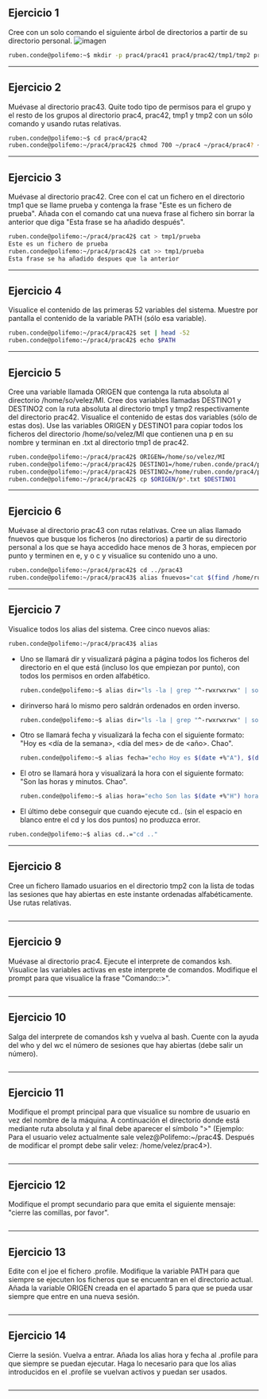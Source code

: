 ## Ejercicio 1
Cree con un solo comando el siguiente árbol de directorios a partir de su directorio personal.
![imagen](https://github.com/user-attachments/assets/15feb20b-63e2-4e06-966c-3d956d18fd8e)

```bash
ruben.conde@polifemo:~$ mkdir -p prac4/prac41 prac4/prac42/tmp1/tmp2 prac4/prac43

```
---

## Ejercicio 2
Muévase al directorio prac43. Quite todo tipo de permisos para el grupo y el resto de los grupos al directorio prac4, prac42, tmp1 y tmp2 con un sólo comando y usando rutas relativas.
```bash
ruben.conde@polifemo:~$ cd prac4/prac42
ruben.conde@polifemo:~/prac4/prac42$ chmod 700 ~/prac4 ~/prac4/prac4? ~/prac4/prac42/tmp1 ~/prac4/prac42/tmp1/tmp2

```
---

## Ejercicio 3
Muévase al directorio prac42. Cree con el cat un fichero en el directorio tmp1 que se llame prueba y contenga la frase "Este es un fichero de prueba". Añada con el comando cat una nueva frase al fichero sin borrar la anterior que diga "Esta frase se ha añadido después".
```bash
ruben.conde@polifemo:~/prac4/prac42$ cat > tmp1/prueba
Este es un fichero de prueba
ruben.conde@polifemo:~/prac4/prac42$ cat >> tmp1/prueba 
Esta frase se ha añadido despues que la anterior


```
---

## Ejercicio 4
Visualice el contenido de las primeras 52 variables del sistema. Muestre por pantalla el contenido de la variable PATH (sólo esa variable).
```bash
ruben.conde@polifemo:~/prac4/prac42$ set | head -52
ruben.conde@polifemo:~/prac4/prac42$ echo $PATH

```
---

## Ejercicio 5
Cree una variable llamada ORIGEN que contenga la ruta absoluta al directorio /home/so/velez/MI. Cree dos variables llamadas DESTINO1 y DESTINO2 con la ruta absoluta al directorio tmp1 y tmp2 respectivamente del directorio prac42. Visualice el contenido de estas dos variables (sólo de estas dos). Use las variables ORIGEN y DESTINO1 para copiar todos los ficheros del directorio /home/so/velez/MI que contienen una p en su nombre y terminan en .txt al directorio tmp1 de prac42.
```bash
ruben.conde@polifemo:~/prac4/prac42$ ORIGEN=/home/so/velez/MI
ruben.conde@polifemo:~/prac4/prac42$ DESTINO1=/home/ruben.conde/prac4/prac42/tmp1
ruben.conde@polifemo:~/prac4/prac42$ DESTINO2=/home/ruben.conde/prac4/prac42/tmp1/tmp2
ruben.conde@polifemo:~/prac4/prac42$ cp $ORIGEN/p*.txt $DESTINO1
```
---

## Ejercicio 6
Muévase al directorio prac43 con rutas relativas. Cree un alias llamado fnuevos que busque los ficheros (no directorios) a partir de su directorio personal a los que se haya accedido hace menos de 3 horas, empiecen por punto y terminen en e, y o c y visualice su contenido uno a uno.
```bash
ruben.conde@polifemo:~/prac4/prac42$ cd ../prac43
ruben.conde@polifemo:~/prac4/prac43$ alias fnuevos="cat $(find /home/ruben.conde/ -name ".*[eyc]" -amin -180)"

```
---

## Ejercicio 7

Visualice todos los alias del sistema. Cree cinco nuevos alias:
  ```bash
  ruben.conde@polifemo:~/prac4/prac43$ alias
  ```
- Uno se llamará dir y visualizará página a página todos los ficheros del directorio en el que está (incluso los que empiezan por punto), con todos los permisos en orden alfabético.
  ```bash
  ruben.conde@polifemo:~$ alias dir="ls -la | grep "^-rwxrwxrwx" | sort | more"
  ```
- dirinverso hará lo mismo pero saldrán ordenados en orden inverso.
  ```bash
  ruben.conde@polifemo:~$ alias dir="ls -la | grep "^-rwxrwxrwx" | sort -r | more"
  ```
- Otro se llamará fecha y visualizará la fecha con el siguiente formato: "Hoy es <día de la semana>, <día del mes> de <mes> de <año>. Chao".
  ```bash
  ruben.conde@polifemo:~$ alias fecha="echo Hoy es $(date +%"A"), $(date +"%d") de $(date +%"B") de $(date +%"Y"). Chao"
  ```
- El otro se llamará hora y visualizará la hora con el siguiente formato: "Son las <hora> horas y <minuto> minutos. Chao".
  ```bash
  ruben.conde@polifemo:~$ alias hora="echo Son las $(date +%"H") horas y $(date +%"m") minutos. Chao"
  ```
- El último debe conseguir que cuando ejecute cd.. (sin el espacio en blanco entre el cd y los dos puntos) no produzca error.
```bash
ruben.conde@polifemo:~$ alias cd..="cd .."
```
---

## Ejercicio 8
Cree un fichero llamado usuarios en el directorio tmp2 con la lista de todas las sesiones que hay abiertas en este instante ordenadas alfabéticamente. Use rutas relativas.
```bash

```
---

## Ejercicio 9
Muévase al directorio prac4. Ejecute el interprete de comandos ksh. Visualice las variables activas en este interprete de comandos. Modifique el prompt para que visualice la frase "Comando::>".
```bash

```
---

## Ejercicio 10
Salga del interprete de comandos ksh y vuelva al bash. Cuente con la ayuda del who y del wc el número de sesiones que hay abiertas (debe salir un número).
```bash

```
---

## Ejercicio 11
Modifique el prompt principal para que visualice su nombre de usuario en vez del nombre de la máquina. A continuación el directorio donde está mediante ruta absoluta y al final debe aparecer el símbolo ">" (Ejemplo: Para el usuario velez actualmente sale velez@Polifemo:~/prac4$. Después de modificar el prompt debe salir velez: /home/velez/prac4>).
```bash

```
---

## Ejercicio 12
Modifique el prompt secundario para que emita el siguiente mensaje: "cierre las comillas, por favor".
```bash

```
---

## Ejercicio 13
Edite con el joe el fichero .profile. Modifique la variable PATH para que siempre se ejecuten los ficheros que se encuentran en el directorio actual. Añada la variable ORIGEN creada en el apartado 5 para que se pueda usar siempre que entre en una nueva sesión.
```bash

```
---

## Ejercicio 14
Cierre la sesión. Vuelva a entrar. Añada los alias hora y fecha al .profile para que siempre se puedan ejecutar. Haga lo necesario para que los alias introducidos en el .profile se vuelvan activos y puedan ser usados.
```bash

```
---

